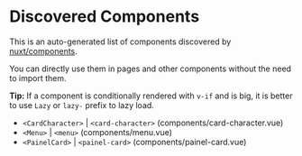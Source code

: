 # Discovered Components

This is an auto-generated list of components discovered by [nuxt/components](https://github.com/nuxt/components).

You can directly use them in pages and other components without the need to import them.

**Tip:** If a component is conditionally rendered with `v-if` and is big, it is better to use `Lazy` or `lazy-` prefix to lazy load.

- `<CardCharacter>` | `<card-character>` (components/card-character.vue)
- `<Menu>` | `<menu>` (components/menu.vue)
- `<PainelCard>` | `<painel-card>` (components/painel-card.vue)
